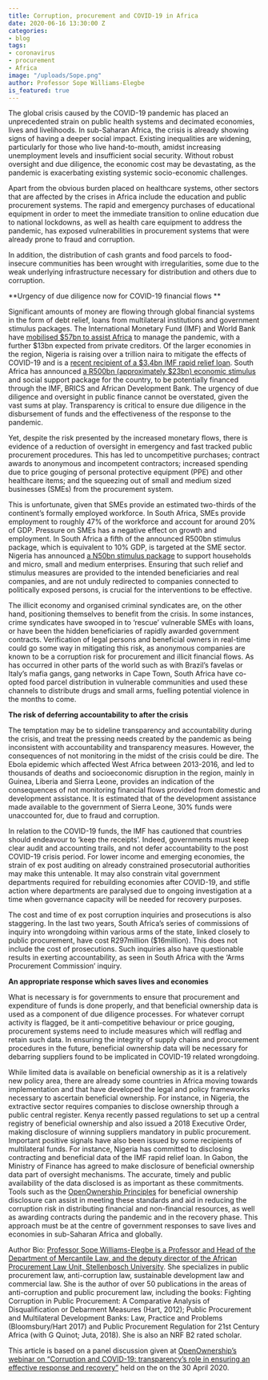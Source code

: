 ```yaml
---
title: Corruption, procurement and COVID-19 in Africa
date: 2020-06-16 13:30:00 Z
categories:
- blog
tags:
- coronavirus
- procurement
- Africa
image: "/uploads/Sope.png"
author: Professor Sope Williams-Elegbe
is_featured: true
---
```


The global crisis caused by the COVID-19 pandemic has placed an unprecedented strain on public health systems and decimated economies, lives and livelihoods. In sub-Saharan Africa, the crisis is already showing signs of having a deeper social impact. Existing inequalities are widening, particularly for those who live hand-to-mouth, amidst increasing unemployment levels and insufficient social security.  Without robust oversight and due diligence, the economic cost may be devastating, as the pandemic is exacerbating existing systemic socio-economic challenges. 

Apart from the obvious burden placed on healthcare systems, other sectors that are affected by the crises in Africa include the education and public procurement systems. The rapid and emergency purchases of educational equipment in order to meet the immediate transition to online education due to national lockdowns, as well as health care equipment to address the pandemic, has exposed vulnerabilities in procurement systems that were already prone to fraud and corruption. 

In addition, the distribution of cash grants and food parcels to food-insecure communities has been wrought with irregularities, some due to the weak underlying infrastructure necessary for distribution and others due to corruption. 

**Urgency of due diligence now for COVID-19 financial flows **

Significant amounts of money are flowing through global financial systems in the form of debt relief, loans from multilateral institutions and government stimulus packages. The International Monetary Fund (IMF) and World Bank have [mobilised $57bn to assist Africa](https://www.commercialriskonline.com/world-bank-and-imf-join-forces-to-support-africa-through-covid-19-crisis/) to manage the pandemic, with a further $13bn expected from private creditors. Of the larger economies in the region, Nigeria is raising over a trillion naira to mitigate the effects of COVID-19 and is a [recent recipient of a $3.4bn IMF rapid relief loan](https://www.imf.org/en/News/Articles/2020/04/28/pr20191-nigeria-imf-executive-board-approves-emergency-support-to-address-covid-19). South Africa has announced [a R500bn (approximately $23bn) economic stimulus](https://mg.co.za/article/2020-04-21-ramaphosa-announces-r500-billion-covid-19-package-for-south-africa/) and social support package for the country, to be potentially financed through the IMF, BRICS and African Development Bank. The urgency of due diligence and oversight in public finance cannot be overstated, given the vast sums at play. Transparency is critical to ensure due diligence in the disbursement of funds and the effectiveness of the response to the pandemic.

Yet, despite the risk presented by the increased monetary flows, there is evidence of a reduction of oversight in emergency and fast tracked public procurement procedures. This has led to uncompetitive purchases; contract awards to anonymous and incompetent contractors; increased spending due to price gouging of personal protective equipment (PPE) and other healthcare items; and the squeezing out of small and medium sized businesses (SMEs) from the procurement system. 

This is unfortunate, given that SMEs provide an estimated two-thirds of the continent’s formally employed workforce. In South Africa, SMEs provide employment to roughly 47% of the workforce and account for around 20% of GDP. Pressure on SMEs has a negative effect on growth and employment. In South Africa a fifth of the announced R500bn stimulus package, which is equivalent to 10% GDP, is targeted at the SME sector. Nigeria has announced [a N50bn stimulus package](https://nairametrics.com/2020/04/21/how-to-access-the-n50-billion-cbn-covid-19-intervention-fund-for-smes/) to support households and micro, small and medium enterprises. Ensuring that such relief and stimulus measures are provided to the intended beneficiaries and real companies, and are not unduly redirected to companies connected to politically exposed persons, is crucial for the interventions to be effective. 

The illicit economy and organised criminal syndicates are, on the other hand, positioning themselves to benefit from the crisis. In some instances, crime syndicates have swooped in to ‘rescue’ vulnerable SMEs with loans, or have been the hidden beneficiaries of rapidly awarded government contracts. Verification of legal persons and beneficial owners in real-time could go some way in mitigating this risk, as anonymous companies are known to be a corruption risk for procurement and illicit financial flows. As has occurred in other parts of the world such as with Brazil’s favelas or Italy’s mafia gangs, gang networks in Cape Town, South Africa have co-opted food parcel distribution in vulnerable communities and used these channels to distribute drugs and small arms, fuelling potential violence in the months to come. 

**The risk of deferring accountability to after the crisis**

The temptation may be to sideline transparency and accountability during the crisis, and treat the pressing needs created by the pandemic as being inconsistent with accountability and transparency measures. However, the consequences of not monitoring in the midst of the crisis could be dire. The Ebola epidemic which affected West Africa between 2013-2016, and led to thousands of deaths and socioeconomic disruption in the region, mainly in Guinea, Liberia and Sierra Leone, provides an indication of the consequences of not monitoring financial flows provided from domestic and development assistance. It is estimated that of the development assistance made available to the government of Sierra Leone, 30% funds were unaccounted for, due to fraud and corruption. 

In relation to the COVID-19 funds, the IMF has cautioned that countries should endeavour to ‘keep the receipts’. Indeed, governments must keep clear audit and accounting trails, and not defer accountability to the post COVID-19 crisis period. For lower income and emerging economies, the strain of ex post auditing on already constrained prosecutorial authorities may make this untenable. It may also constrain vital government departments required for rebuilding economies after COVID-19, and stifle action where departments are paralysed due to ongoing investigation at a time when governance capacity will be needed for recovery purposes. 

The cost and time of ex post corruption inquiries and prosecutions is also staggering. In the last two years, South Africa’s series of commissions of inquiry into wrongdoing within various arms of the state, linked closely to public procurement, have cost R297million ($16million). This does not include the cost of prosecutions. Such inquiries also have questionable results in exerting accountability, as seen in South Africa with the ‘Arms Procurement Commission’ inquiry. 

**An appropriate response which saves lives and economies**

What is necessary is for governments to ensure that procurement and expenditure of funds is done properly, and that beneficial ownership data is used as a component of due diligence processes. For whatever corrupt activity is flagged, be it anti-competitive behaviour or price gouging, procurement systems need to include measures which will redflag and retain such data. In ensuring the integrity of supply chains and procurement procedures in the future, beneficial ownership data will be necessary for debarring suppliers found to be implicated in COVID-19 related wrongdoing. 

While limited data is available on beneficial ownership as it is a relatively new policy area, there are already some countries in Africa moving towards implementation and that  have developed the legal and policy frameworks necessary to ascertain beneficial ownership. For instance, in Nigeria, the extractive sector requires companies to disclose ownership through a public central register. Kenya recently passed regulations to set up a central registry of beneficial ownership and also issued a 2018 Executive Order, making disclosure of winning suppliers mandatory in public procurement. Important positive signals have also been issued by some recipients of multilateral funds. For instance, Nigeria has committed to disclosing contracting and beneficial data of the IMF rapid relief loan. In Gabon, the Ministry of Finance has agreed to make disclosure of beneficial ownership data part of oversight mechanisms. The accurate, timely and public availability of the data disclosed is as important as these commitments. Tools such as the [OpenOwnership Principles](https://www.openownership.org/framework/) for beneficial ownership disclosure can assist in meeting these standards and aid in reducing the corruption risk in distributing financial and non-financial resources, as well as  awarding contracts during the pandemic and in the recovery phase. This approach must be at the centre of government responses to save lives and economies in sub-Saharan Africa and globally. 

Author Bio: [Professor Sope Williams-Elegbe is a Professor and Head of the Department of Mercantile Law, and the deputy director of the African Procurement Law Unit, Stellenbosch University](http://blogs.sun.ac.za/law/staff/publiekreg-public-law/dr-sope-williams-elegbe/). She specializes in public procurement law, anti-corruption law, sustainable development law and commercial law.   She is the author of over 50 publications in the areas of anti-corruption and public procurement law, including the books: Fighting Corruption in Public Procurement: A Comparative Analysis of Disqualification or Debarment Measures (Hart, 2012); Public Procurement and Multilateral Development Banks: Law, Practice and Problems (Bloomsbury/Hart 2017) and Public Procurement Regulation for 21st Century Africa (with G Quinot; Juta, 2018). She is also an NRF B2 rated scholar.

This article is based on a panel discussion given at [OpenOwnership’s  webinar on “Corruption and COVID-19: transparency’s role in ensuring an effective response and recovery”](https://www.youtube.com/watch?v=vVXaD1FdXI8&t=5s) held on the on the 30 April 2020. 